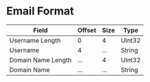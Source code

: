 # Email Format
|       Field        | Offset | Size |  Type  |
| ------------------ | ------ | ---- | ------ |
| Username Length    | 0      | 4    | UInt32 |
| Username           | 4      | ...  | String |
| Domain Name Length | ...    | 4    | UInt32 |
| Domain Name        | ...    | ...  | String |
